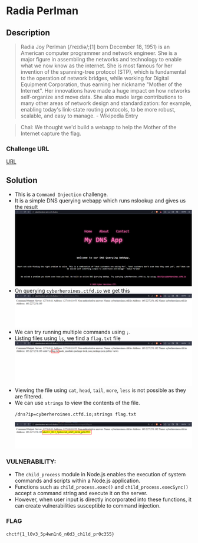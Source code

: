 # Radia Perlman

## Description
> Radia Joy Perlman (/ˈreɪdiə/;[1] born December 18, 1951) is an American computer programmer and network engineer. She is a major figure in assembling the networks and technology to enable what we now know as the internet. She is most famous for her invention of the spanning-tree protocol (STP), which is fundamental to the operation of network bridges, while working for Digital Equipment Corporation, thus earning her nickname "Mother of the Internet". Her innovations have made a huge impact on how networks self-organize and move data. She also made large contributions to many other areas of network design and standardization: for example, enabling today's link-state routing protocols, to be more robust, scalable, and easy to manage. - Wikipedia Entry

> Chal: We thought we'd build a webapp to help the Mother of the Internet capture the flag.

### Challenge URL

[URL](https://cyberheroines-web-srv3.chals.io/)

## Solution
* This is a `Command Injection` challenge.
* It is a simple DNS querying webapp which runs nslookup and gives us the result
![Alt text](image.png)
* On querying `cyberheroines.ctfd.io` we get this
![Alt text](image-5.png)
* We can try running multiple commands using `;`.
* Listing files using `ls`, we find a `flag.txt` file
![ls](image-3.png)
* Viewing the file using `cat`, `head`, `tail`, `more`, `less` is not possible as they are filtered.
* We can use `strings` to view the contents of the file.
    ```
    /dns?ip=cyberheroines.ctfd.io;strings flag.txt  
    ```
    ![flag](image-4.png)

### VULNERABILITY: 

* The `child_process` module in Node.js enables the execution of system commands and scripts within a Node.js application. 
* Functions such as `child_process.exec()` and `child_process.execSync()` accept a command string and execute it on the server. 
* However, when user input is directly incorporated into these functions, it can create vulnerabilities susceptible to command injection.

### FLAG
```
chctf{1_l0v3_5p4wn1n6_n0d3_ch1ld_pr0c355}
```